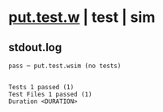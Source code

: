 # [put.test.w](../../../../../../examples/tests/sdk_tests/bucket/put.test.w) | test | sim

## stdout.log
```log
pass ─ put.test.wsim (no tests)
 
 
Tests 1 passed (1)
Test Files 1 passed (1)
Duration <DURATION>
```

